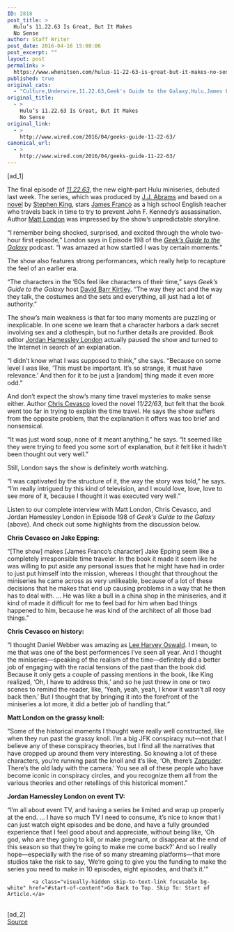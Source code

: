 ```yaml
---
ID: 2818
post_title: >
  Hulu’s 11.22.63 Is Great, But It Makes
  No Sense
author: Staff Writer
post_date: 2016-04-16 15:08:06
post_excerpt: ""
layout: post
permalink: >
  https://www.whenitson.com/hulus-11-22-63-is-great-but-it-makes-no-sense/
published: true
original_cats:
  - "Culture,Underwire,11.22.63,Geek's Guide to the Galaxy,Hulu,James Franco,John F. Kennedy"
original_title:
  - >
    Hulu’s 11.22.63 Is Great, But It Makes
    No Sense
original_link:
  - >
    http://www.wired.com/2016/04/geeks-guide-11-22-63/
canonical_url:
  - >
    http://www.wired.com/2016/04/geeks-guide-11-22-63/
---
```

 [ad_1]
<br><div id=""><p>The final episode of <a href="https://en.wikipedia.org/wiki/11.22.63" target="_blank"><em>11.22.63</em></a>, the new eight-part Hulu miniseries, debuted last week. The series, which was produced by <a href="http://www.wired.com/tag/jj-abrams/" target="_blank">J.J. Abrams</a> and based on a <a href="https://en.wikipedia.org/wiki/11/22/63" target="_blank">novel</a> by <a href="http://www.wired.com/tag/stephen-king/" target="_blank">Stephen King</a>, stars <a href="https://en.wikipedia.org/wiki/James_Franco" target="_blank">James Franco</a> as a high school English teacher who travels back in time to try to prevent John F. Kennedy’s assassination. Author <a href="http://www.themattlondon.com" target="_blank">Matt London</a> was impressed by the show’s unpredictable storyline.    </p>
<p>“I remember being shocked, surprised, and excited through the whole two-hour first episode,” London says in Episode 198 of the <a href="http://www.geeksguideshow.com" target="_blank"><em>Geek’s Guide to the Galaxy</em></a> podcast. “I was amazed at how startled I was by certain moments.”</p>



<p>The show also features strong performances, which really help to recapture the feel of an earlier era.</p>
<p>“The characters in the ’60s feel like characters of their time,” says <em>Geek’s Guide to the Galaxy</em> host <a href="http://www.davidbarrkirtley.com" target="_blank">David Barr Kirtley</a>. “The way they act and the way they talk, the costumes and the sets and everything, all just had a lot of authority.”</p>
<p>The show’s main weakness is that far too many moments are puzzling or inexplicable. In one scene we learn that a character harbors a dark secret involving sex and a clothespin, but no further details are provided. Book editor <a href="https://twitter.com/thejordache" target="_blank">Jordan Hamessley London</a> actually paused the show and turned to the Internet in search of an explanation. </p>
<p>“I didn’t know what I was supposed to think,” she says. “Because on some level I was like, ‘This must be important. It’s so strange, it must have relevance.’ And then for it to be just a [random] thing made it even more odd.”</p>
<p>And don’t expect the show’s many time travel mysteries to make sense either. Author <a href="http://www.christophermcevasco.com" target="_blank">Chris Cevasco</a> loved the novel <em>11/22/63</em>, but felt that the book went too far in trying to explain the time travel. He says the show suffers from the opposite problem, that the explanation it offers was too brief and nonsensical.</p>
<p>“It was just word soup, none of it meant anything,” he says. “It seemed like they were trying to feed you some sort of explanation, but it felt like it hadn’t been thought out very well.”</p>
<p>Still, London says the show is definitely worth watching.</p>
<p>“I was captivated by the structure of it, the way the story was told,” he says. “I’m really intrigued by this kind of television, and I would love, love, love to see more of it, because I thought it was executed very well.”</p>
<p>Listen to our complete interview with Matt London, Chris Cevasco, and Jordan Hamessley London in Episode 198 of <em>Geek’s Guide to the Galaxy</em> (above). And check out some highlights from the discussion below.</p>
<p><strong>Chris Cevasco on Jake Epping:</strong></p>
<p>“[The show] makes [James Franco’s character] Jake Epping seem like a completely irresponsible time traveler. In the book it made it seem like he was willing to put aside any personal issues that he might have had in order to just put himself into the mission, whereas I thought that throughout the miniseries he came across as very unlikeable, because of a lot of these decisions that he makes that end up causing problems in a way that he then has to deal with. … He was like a bull in a china shop in the miniseries, and it kind of made it difficult for me to feel bad for him when bad things happened to him, because he was kind of the architect of all those bad things.”</p>
<p><strong>Chris Cevasco on history:</strong></p>
<p>“I thought Daniel Webber was amazing as <a href="https://en.wikipedia.org/wiki/Lee_Harvey_Oswald" target="_blank">Lee Harvey Oswald</a>. I mean, to me that was one of the best performences I’ve seen all year. And I thought the miniseries—speaking of the realism of the time—definitely did a better job of engaging with the racial tensions of the past than the book did. Because it only gets a couple of passing mentions in the book, like King realized, ‘Oh, I have to address this,’ and so he just threw in one or two scenes to remind the reader, like, ‘Yeah, yeah, yeah, I know it wasn’t all rosy back then.’ But I thought that by bringing it into the forefront of the miniseries a lot more, it did a better job of handling that.”</p>
<p><strong>Matt London on the grassy knoll:</strong></p>
<p>“Some of the historical moments I thought were really well constructed, like when they run past the grassy knoll. I’m a big JFK conspiracy nut—not that I believe any of these conspiracy theories, but I find all the narratives that have cropped up around them very interesting. So knowing a lot of these characters, you’re running past the knoll and it’s like, ‘Oh, there’s <a href="https://en.wikipedia.org/wiki/Abraham_Zapruder" target="_blank">Zapruder</a>. There’s the old lady with the camera.’ You see all of these people who have become iconic in conspiracy circles, and you recognize them all from the various theories and other retellings of this historical moment.”</p>
<p><strong>Jordan Hamessley London on event TV:</strong></p>
<p>“I’m all about event TV, and having a series be limited and wrap up properly at the end. … I have so much TV I need to consume, it’s nice to know that I can just watch eight episodes and be done, and have a fully grounded experience that I feel good about and appreciate, without being like, ‘Oh god, who are they going to kill, or make pregnant, or disappear at the end of this season so that they’re going to make me come back?’ And so I really hope—especially with the rise of so many streaming platforms—that more studios take the risk to say, ‘We’re going to give you the funding to make the series you need to make in 10 episodes, eight episodes, and that’s it.'”</p>

			<a class="visually-hidden skip-to-text-link focusable bg-white" href="#start-of-content">Go Back to Top. Skip To: Start of Article.</a>

			
</div>
<br>[ad_2]
<br><a href="http://www.wired.com/2016/04/geeks-guide-11-22-63/">Source </a>